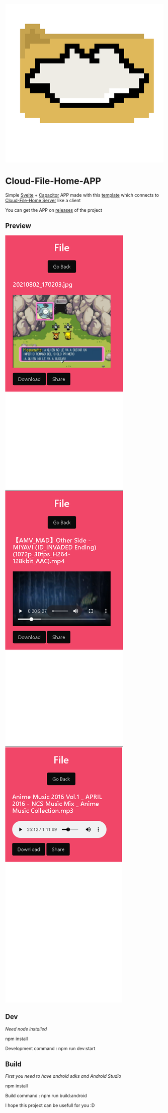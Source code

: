 ![](IcoCloudFileHome.png) 
# Cloud-File-Home-APP
 
 Simple [Svelte](https://svelte.dev/) + [Capacitor](https://capacitorjs.com/) APP made with this [template](https://github.com/drannex42/svelte-capacitor) which connects to [Cloud-File-Home Server](https://github.com/PiterWeb/Cloud-File-Home-Server) like a client
 
You can get the APP on [releases](https://github.com/PiterWeb/Cloud-File-Home-APP/releases) of the project

## Preview
 
 ![](/screenshots/CFH-sc1.PNG)
 ![](/screenshots/CFH-sc2.PNG)
 ![](/screenshots/CFH-sc3.PNG)
 
## Dev 

*Need node installed*

npm install

Development command : npm run dev:start

## Build

*First you need to have android sdks and Android Studio*

npm install

Build command : npm run build:android

I hope this project can be usefull for you :D
